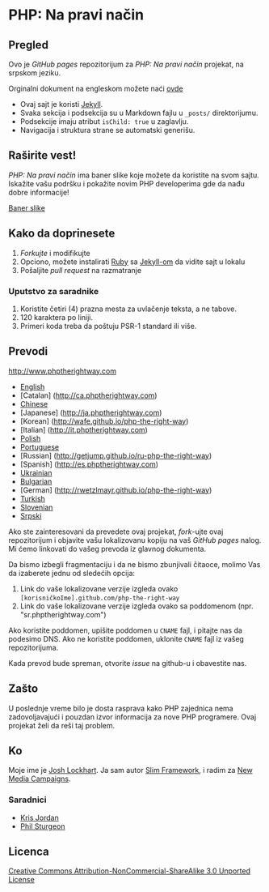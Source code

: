 # PHP: Na pravi način

## Pregled

Ovo je _GitHub pages_ repozitorijum za _PHP: Na pravi način_ projekat, na srpskom jeziku.

Orginalni dokument na engleskom možete naći [ovde](http://phptherightway.com)

* Ovaj sajt je koristi [Jekyll](http://jekyllrb.com/).
* Svaka sekcija i podsekcija su u Markdown fajlu u `_posts/` direktorijumu.
* Podsekcije imaju atribut `isChild: true` u zaglavlju.
* Navigacija i struktura strane se automatski generišu.

## Raširite vest!

_PHP: Na pravi način_ ima baner slike koje možete da koristite na svom sajtu. Iskažite vašu podršku i pokažite novim
PHP developerima gde da nađu dobre informacije!

[Baner slike](http://www.phptherightway.com/banners.html)

## Kako da doprinesete

1. _Forkujte_ i modifikujte
2. Opciono, možete instalirati [Ruby](https://rvm.io/rvm/install/) sa [Jekyll-om](https://github.com/mojombo/jekyll/)
da vidite sajt u lokalu
3. Pošaljite _pull request_ na razmatranje

### Uputstvo za saradnike

1. Koristite četiri (4) prazna mesta za uvlačenje teksta, a ne tabove.
2. 120 karaktera po liniji.
3. Primeri koda treba da poštuju PSR-1 standard ili više.

## Prevodi

<http://www.phptherightway.com>

* [English](http://www.phptherightway.com)
* [Catalan] (http://ca.phptherightway.com)
* [Chinese](http://wulijun.github.com/php-the-right-way)
* [Japanese] (http://ja.phptherightway.com)
* [Korean] (http://wafe.github.io/php-the-right-way)
* [Italian] (http://it.phptherightway.com)
* [Polish](http://pl.phptherightway.com)
* [Portuguese](http://br.phptherightway.com)
* [Russian] (http://getjump.github.io/ru-php-the-right-way)
* [Spanish] (http://es.phptherightway.com)
* [Ukrainian](http://iflista.github.com/php-the-right-way)
* [Bulgarian](http://bg.phptherightway.com)
* [German] (http://rwetzlmayr.github.io/php-the-right-way)
* [Turkish](http://hkulekci.github.io/php-the-right-way/)
* [Slovenian](http://sl.phptherightway.com)
* [Srpski](http://smatejic.github.io/php-the-right-way/)

Ako ste zainteresovani da prevedete ovaj projekat, _fork_-ujte ovaj repozitorijum i objavite vašu lokalizovanu kopiju na
vaš _GitHub pages_ nalog. Mi ćemo linkovati do vašeg prevoda iz glavnog dokumenta.

Da bismo izbegli fragmentaciju i da ne bismo zbunjivali čitaoce, molimo Vas da izaberete jednu od sledećih opcija:

1. Link do vaše lokalizovane verzije izgleda ovako `[korisničkoIme].github.com/php-the-right-way`
2. Link do vaše lokalizovane verzije izgleda ovako sa poddomenom (npr. "sr.phptherightway.com")

Ako koristite poddomen, upišite poddomen u `CNAME` fajl, i pitajte nas da podesimo DNS. Ako ne koristite poddomen,
uklonite `CNAME` fajl iz vašeg repozitorijuma.

Kada prevod bude spreman, otvorite _issue_ na github-u i obavestite nas.


## Zašto

U poslednje vreme bilo je dosta rasprava kako PHP zajednica nema zadovoljavajući i pouzdan izvor informacija za nove
PHP programere. Ovaj projekat želi da reši taj problem.

## Ko

Moje ime je [Josh Lockhart](http://twitter.com/codeguy). Ja sam autor [Slim Framework](http://www.slimframework.com/),
i radim za [New Media Campaigns](http://www.newmediacampaigns.com/).

### Saradnici

* [Kris Jordan](http://krisjordan.com/)
* [Phil Sturgeon](http://philsturgeon.co.uk/)

## Licenca

[Creative Commons Attribution-NonCommercial-ShareAlike 3.0 Unported License](http://creativecommons.org/licenses/by-nc-sa/3.0/)
